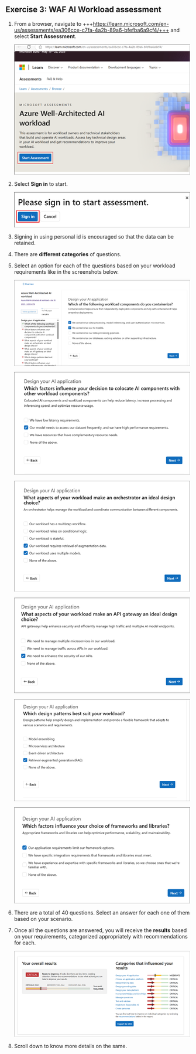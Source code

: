 
## Exercise 3:  WAF AI Workload assessment

1.	From a browser, navigate to +++https://learn.microsoft.com/en-us/assessments/ea306cce-c7fa-4a2b-89a6-bfefba6a9cf4/+++ and select **Start Assessment**.

    ![](./media/image89.png)
  	
2.	Select **Sign in** to start.

     ![](./media/image90.png)
  	
3.	Signing in using personal id is encouraged so that the data can be retained.

4.	There are **different categories** of questions.

5.	Select an option for each of the questions based on your workload requirements like in the screenshots below.

    ![](./media/image91.png)

    ![](./media/image92.png)

    ![](./media/image93.png)
 
    ![](./media/image94.png)
  	
    ![](./media/image95.png)

 
    ![](./media/image96.png)
 

7. There are a total of 40 questions. Select an answer for each one of them based on your scenario.
   
8. Once all the questions are answered, you will receive the **results** based on your requirements, categorized appropriately with recommendations for each.  

    ![](./media/image97.png)
  	
9.	Scroll down to know more details on the same.
